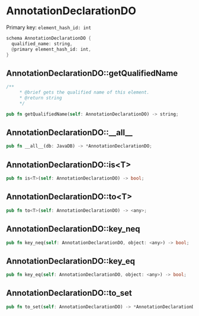 # AnnotationDeclarationDO

Primary key: `element_hash_id: int`

```rust
schema AnnotationDeclarationDO {
  qualified_name: string,
  @primary element_hash_id: int,
}
```
## AnnotationDeclarationDO::getQualifiedName

```rust
/**
     * @brief gets the qualified name of this element.
     * @return string
     */
```
```rust
pub fn getQualifiedName(self: AnnotationDeclarationDO) -> string;
```
## AnnotationDeclarationDO::\_\_all\_\_

```rust
pub fn __all__(db: JavaDB) -> *AnnotationDeclarationDO;
```
## AnnotationDeclarationDO::is\<T\>

```rust
pub fn is<T>(self: AnnotationDeclarationDO) -> bool;
```
## AnnotationDeclarationDO::to\<T\>

```rust
pub fn to<T>(self: AnnotationDeclarationDO) -> <any>;
```
## AnnotationDeclarationDO::key\_neq

```rust
pub fn key_neq(self: AnnotationDeclarationDO, object: <any>) -> bool;
```
## AnnotationDeclarationDO::key\_eq

```rust
pub fn key_eq(self: AnnotationDeclarationDO, object: <any>) -> bool;
```
## AnnotationDeclarationDO::to\_set

```rust
pub fn to_set(self: AnnotationDeclarationDO) -> *AnnotationDeclarationDO;
```
